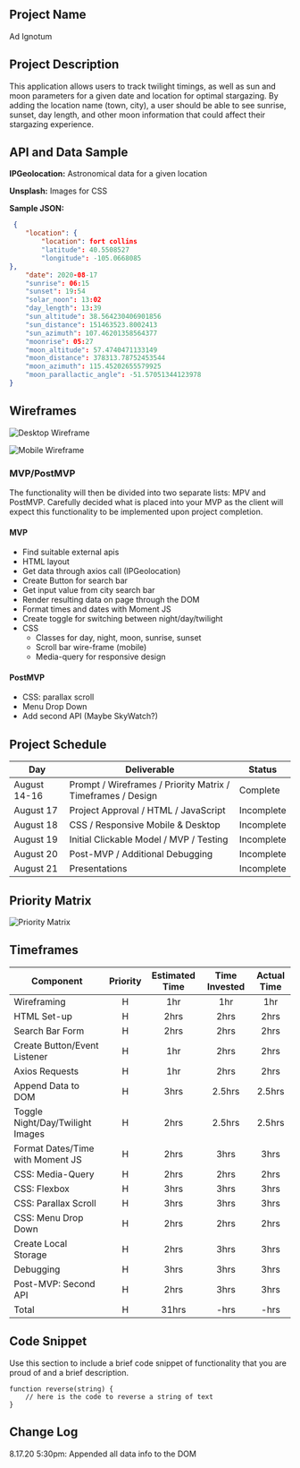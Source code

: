 ## Project Name

Ad Ignotum

## Project Description

This application allows users to track twilight timings, as well as sun and moon parameters for a given date and location for optimal stargazing. By adding the location name (town, city), a user should be able to see sunrise, sunset, day length, and other moon information that could affect their stargazing experience. 

## API and Data Sample

**IPGeolocation:** Astronomical data for a given location

**Unsplash:** Images for CSS

**Sample JSON:**
```json
 {
    "location": {
        "location": fort collins
        "latitude": 40.5508527
        "longitude": -105.0668085
},
    "date": 2020-08-17
    "sunrise": 06:15
    "sunset": 19:54
    "solar_noon": 13:02
    "day_length": 13:39
    "sun_altitude": 38.564230406901856
    "sun_distance": 151463523.8002413
    "sun_azimuth": 107.46201358564377
    "moonrise": 05:27
    "moon_altitude": 57.4740471133149
    "moon_distance": 378313.78752453544
    "moon_azimuth": 115.45202655579925
    "moon_parallactic_angle": -51.57051344123978
} 
```

## Wireframes

![Desktop Wireframe](https://res.cloudinary.com/ashgon/image/upload/v1597674909/Homepage_2_bltsjr.png)

![Mobile Wireframe](https://res.cloudinary.com/ashgon/image/upload/v1597674710/Homepage_z5cozh.png)

### MVP/PostMVP

The functionality will then be divided into two separate lists: MPV and PostMVP.  Carefully decided what is placed into your MVP as the client will expect this functionality to be implemented upon project completion.  

#### MVP 

- Find suitable external apis 
- HTML layout
- Get data through axios call (IPGeolocation)
- Create Button for search bar
- Get input value from city search bar 
- Render resulting data on page through the DOM
- Format times and dates with Moment JS
- Create toggle for switching between night/day/twilight 
- CSS 
    - Classes for day, night, moon, sunrise, sunset
    - Scroll bar wire-frame (mobile)
    - Media-query for responsive design

#### PostMVP  

- CSS: parallax scroll
- Menu Drop Down
- Add second API (Maybe SkyWatch?)

## Project Schedule

|  Day | Deliverable | Status
|---|---| ---|
|August 14-16| Prompt / Wireframes / Priority Matrix / Timeframes / Design | Complete
|August 17| Project Approval / HTML / JavaScript | Incomplete
|August 18| CSS / Responsive Mobile & Desktop | Incomplete
|August 19| Initial Clickable Model / MVP / Testing | Incomplete
|August 20| Post-MVP / Additional Debugging | Incomplete
|August 21| Presentations | Incomplete

## Priority Matrix

![Priority Matrix](https://res.cloudinary.com/ashgon/image/upload/v1597674663/Priority_Matrix_fyui53.jpg)

## Timeframes

| Component | Priority | Estimated Time | Time Invested | Actual Time |
| --- | :---: |  :---: | :---: | :---: |
| Wireframing | H | 1hr | 1hr | 1hr |
| HTML Set-up | H | 2hrs | 2hrs | 2hrs |
| Search Bar Form | H | 2hrs | 2hrs | 2hrs |
| Create Button/Event Listener | H | 1hr | 2hrs | 2hrs |
| Axios Requests | H | 1hr | 2hrs | 2hrs |
| Append Data to DOM | H | 3hrs | 2.5hrs | 2.5hrs |
| Toggle Night/Day/Twilight Images | H | 2hrs | 2.5hrs | 2.5hrs |
| Format Dates/Time with Moment JS | H | 2hrs | 3hrs | 3hrs |
| CSS: Media-Query | H | 2hrs | 2hrs | 2hrs |
| CSS: Flexbox | H | 3hrs | 3hrs | 3hrs |
| CSS: Parallax Scroll | H | 3hrs | 3hrs | 3hrs |
| CSS: Menu Drop Down | H | 2hrs | 2hrs | 2hrs |
| Create Local Storage | H | 2hrs | 3hrs | 3hrs |
| Debugging | H | 3hrs | 3hrs | 3hrs |
| Post-MVP: Second API | H | 2hrs | 3hrs | 3hrs |
| Total | H | 31hrs | -hrs | -hrs |

## Code Snippet

Use this section to include a brief code snippet of functionality that you are proud of and a brief description.  

```
function reverse(string) {
	// here is the code to reverse a string of text
}
```

## Change Log
 
8.17.20 5:30pm: Appended all data info to the DOM
